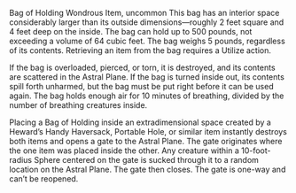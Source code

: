

Bag of Holding
Wondrous Item, uncommon
This bag has an interior space considerably larger than its outside dimensions—roughly 2 feet square and 4 feet deep on the inside. The bag can hold up to 500 pounds, not exceeding a volume of 64 cubic feet. The bag weighs 5 pounds, regardless of its contents. Retrieving an item from the bag requires a Utilize action.

If the bag is overloaded, pierced, or torn, it is destroyed, and its contents are scattered in the Astral Plane. If the bag is turned inside out, its contents spill forth unharmed, but the bag must be put right before it can be used again. The bag holds enough air for 10 minutes of breathing, divided by the number of breathing creatures inside.

Placing a Bag of Holding inside an extradimensional space created by a Heward’s Handy Haversack, Portable Hole, or similar item instantly destroys both items and opens a gate to the Astral Plane. The gate originates where the one item was placed inside the other. Any creature within a 10-foot-radius Sphere centered on the gate is sucked through it to a random location on the Astral Plane. The gate then closes. The gate is one-way and can’t be reopened.